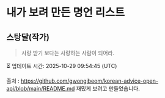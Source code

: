 # 내가 보려 만든 명언 리스트

##  스탕달(작가)
> 사랑 받기 보다는 사랑하는 사람이 되어라.


⏳ 업데이트 시간: 2025-10-29 09:54:45 (UTC)

출처 : https://github.com/gwongibeom/korean-advice-open-api/blob/main/README.md
재밌게 보려고 만들었습니다.
